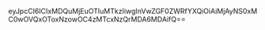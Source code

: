 eyJpcCI6ICIxMDQuMjEuOTIuMTkzIiwgInVwZGF0ZWRfYXQiOiAiMjAyNS0xMC0wOVQxOToxNzowOC4zMTcxNzQrMDA6MDAifQ==